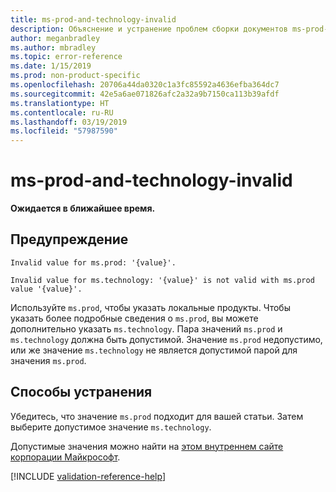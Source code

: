 ```yaml
---
title: ms-prod-and-technology-invalid
description: Объяснение и устранение проблем сборки документов ms-prod-and-technology-invalid
author: meganbradley
ms.author: mbradley
ms.topic: error-reference
ms.date: 1/15/2019
ms.prod: non-product-specific
ms.openlocfilehash: 20706a44da0320c1a3fc85592a4636efba364dc7
ms.sourcegitcommit: 42e5a6ae071826afc2a32a9b7150ca113b39afdf
ms.translationtype: HT
ms.contentlocale: ru-RU
ms.lasthandoff: 03/19/2019
ms.locfileid: "57987590"
---
```

# <a name="ms-prod-and-technology-invalid"></a>ms-prod-and-technology-invalid

**Ожидается в ближайшее время.**

## <a name="warning"></a>Предупреждение

`Invalid value for ms.prod: '{value}'.`

`Invalid value for ms.technology: '{value}' is not valid with ms.prod value '{value}'.`

Используйте `ms.prod`, чтобы указать локальные продукты. Чтобы указать более подробные сведения о `ms.prod`, вы можете дополнительно указать `ms.technology`. Пара значений `ms.prod` и `ms.technology` должна быть допустимой. Значение `ms.prod` недопустимо, или же значение `ms.technology` не является допустимой парой для значения `ms.prod`.

## <a name="resolution"></a>Способы устранения

Убедитесь, что значение `ms.prod` подходит для вашей статьи. Затем выберите допустимое значение `ms.technology`.

Допустимые значения можно найти на [этом внутреннем сайте корпорации Майкрософт](https://docsmetadatatool.azurewebsites.net/allowlists).

<!--make sure to add this file to your includes folder and verify the path-->
[!INCLUDE [validation-reference-help](includes/validation-reference-help.md)]
